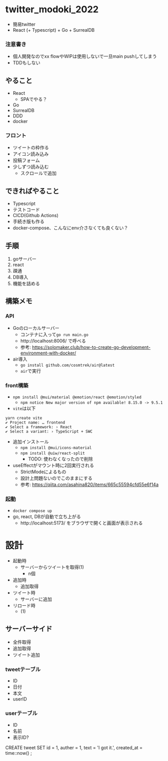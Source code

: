 # twitter_modoki_2022
- 簡易twitter
- React (+ Typescript) + Go + SurrealDB

### 注意書き
- 個人開発なのでxx flowやWIPは使用しないで一旦main pushしてしまう
- TDDもしない

## やること
- React
  - SPAでやる？
- Go
- SurrealDB
- DDD
- docker

### フロント
- ツイートの枠作る
- アイコン読み込み
- 投稿フォーム
- 少しずつ読み込む
  - スクロールで追加

## できればやること
- Typescript
- テストコード
- CICD(Github Actions)
- 手続き版も作る
- docker-compose、こんなにenv介さなくても良くない？

## 手順
1. goサーバー
2. react
3. 疎通
4. DB導入
5. 機能を詰める

## 構築メモ
### API
- Goのローカルサーバー
  - コンテナに入って`go run main.go`
  - http://localhost:8006/ で呼べる
  - 参考: https://solomaker.club/how-to-create-go-development-environment-with-docker/
- air導入
  - `go install github.com/cosmtrek/air@latest`
  - `air`で実行

### front構築
- `npm install @mui/material @emotion/react @emotion/styled`
  - `npm notice New major version of npm available! 8.15.0 -> 9.5.1`
- `vite`は以下
```
yarn create vite
✔ Project name: … frontend
✔ Select a framework: › React
✔ Select a variant: › TypeScript + SWC
```
- 追加インストール
  - `npm install @mui/icons-material`
  - `npm install @uiw/react-split`
    - TODO: 使わなくなったので削除
- useEffectがマウント時に2回実行される
  - StrictModeによるもの
  - 設計上問題ないのでこのままにする
  - 参考: https://qiita.com/asahina820/items/665c55594cfd55e6f14a

### 起動
- `docker compose up`
- go, react, DBが自動で立ち上がる
  - http://localhost:5173/ をブラウザで開くと画面が表示される

# 設計
- 起動時
  - サーバーからツイートを取得(1)
    - n個
- 追加時
  - 追加取得
- ツイート時
  - サーバーに追加
- リロード時
  - (1)

## サーバーサイド
- 全件取得
- 追加取得
- ツイート追加

### tweetテーブル
- ID
- 日付
- 本文
- userID

### userテーブル
- ID
- 名前
- 表示ID?

CREATE tweet SET
	id = 1,
  auther = 1,
  text = 'I got it.',
	created_at = time::now()
;
